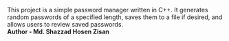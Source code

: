 This project is a simple password manager written in C++. It generates random passwords of a specified length, saves them to a file if desired, and allows users to review saved passwords.
<br/>
<b> Author - Md. Shazzad Hosen Zisan </b>
